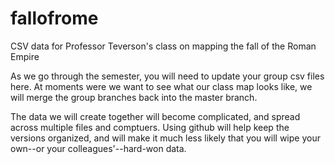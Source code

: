 # fallofrome
CSV data for Professor Teverson's class on mapping the fall of the Roman Empire

As we go through the semester, you will need to update your group csv files here. At moments were we want to see what our class map looks like, we will merge the group branches back into the master branch.

The data we will create together will become complicated, and spread across multiple files and comptuers. Using github will help keep the versions organized, and will make it much less likely that you will wipe your own--or your colleagues'--hard-won data.

